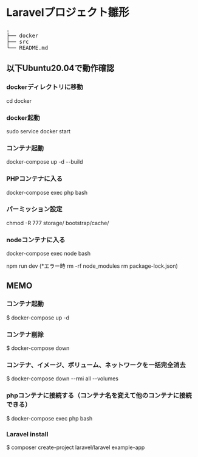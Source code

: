# Laravelプロジェクト雛形

<pre>
.
├── docker
├── src
└── README.md
</pre>


## 以下Ubuntu20.04で動作確認

### dockerディレクトリに移動
cd docker

### docker起動
sudo service docker start

### コンテナ起動
docker-compose up -d --build

### PHPコンテナに入る
docker-compose exec php bash

### パーミッション設定
chmod -R 777 storage/ bootstrap/cache/

### nodeコンテナに入る
docker-compose exec node bash

npm run dev
(*エラー時 rm -rf node_modules rm package-lock.json)


## MEMO
### コンテナ起動
$ docker-compose up -d

### コンテナ削除
$ docker-compose down

### コンテナ、イメージ、ボリューム、ネットワークを一括完全消去
$ docker-compose down --rmi all --volumes

### phpコンテナに接続する（コンテナ名を変えて他のコンテナに接続できる）
$ docker-compose exec php bash

### Laravel install
$ composer create-project laravel/laravel example-app
